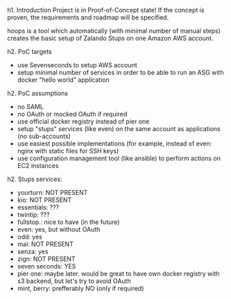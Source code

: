 h1. Introduction
Project is in Proof-of-Concept state! If the concept is proven, the requirements and roadmap will be specified.

hoops is a tool which automatically (with minimal number of manual steps) creates the basic setup of Zalando Stups
on one Amazon AWS account.

h2. PoC targets
 - use Sevenseconds to setup AWS account
 - setup minimal number of services in order to be able to run an ASG with docker "hello world" application

h2. PoC assumptions
 - no SAML
 - no OAuth or mocked OAuth if required
 - use official docker registry instead of pier one
 - setup "stups" services (like even) on the same account as applications (no sub-accounts)
 - use easiest possible implementations (for example, instead of even: nginx with static files for SSH keys)
 - use configuration management tool (like ansible) to perform actions on EC2 instances

h2. Stups services:
 - yourturn: NOT PRESENT
 - kio: NOT PRESENT
 - essentials: ???
 - twintip: ???
 - fullstop.: nice to have (in the future)
 - even: yes, but without OAuth
 - odd: yes
 - mai: NOT PRESENT
 - senza: yes
 - zign: NOT PRESENT
 - seven seconds: YES
 - pier one: maybe later. would be great to have own docker registry with s3 backend, but let's try to avoid OAuth
 - mint, berry: prefferably NO (only if required)

